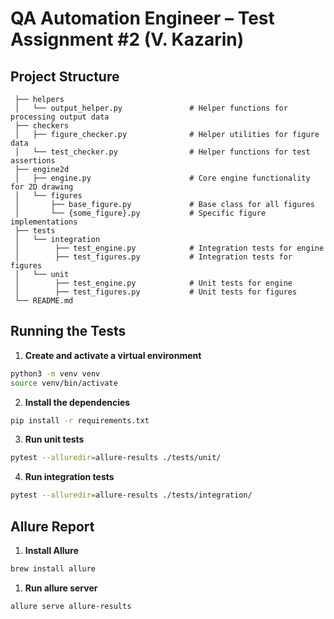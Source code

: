 # QA Automation Engineer – Test Assignment #2 (V. Kazarin)

## Project Structure

```
 ├── helpers
 │   └── output_helper.py               # Helper functions for processing output data
 ├── checkers
 │   ├── figure_checker.py              # Helper utilities for figure data
 │   └── test_checker.py                # Helper functions for test assertions
 ├── engine2d
 │   ├── engine.py                      # Core engine functionality for 2D drawing
 │   └── figures
 │       ├── base_figure.py             # Base class for all figures
 │       └── {some_figure}.py           # Specific figure implementations
 ├── tests
 │   └── integration
 │        ├── test_engine.py            # Integration tests for engine
 │        ├── test_figures.py           # Integration tests for figures
 │   └── unit
 │        ├── test_engine.py            # Unit tests for engine
 │        ├── test_figures.py           # Unit tests for figures
 └── README.md
```

## Running the Tests

1. **Create and activate a virtual environment**

```bash
python3 -m venv venv
source venv/bin/activate
```

2. **Install the dependencies**

```bash
pip install -r requirements.txt
```

3. **Run unit tests**

```bash
pytest --alluredir=allure-results ./tests/unit/
```

4. **Run integration tests**

```bash
pytest --alluredir=allure-results ./tests/integration/
```

## Allure Report

1. **Install Allure**

```bash
brew install allure
```

1. **Run allure server**

```bash
allure serve allure-results
```